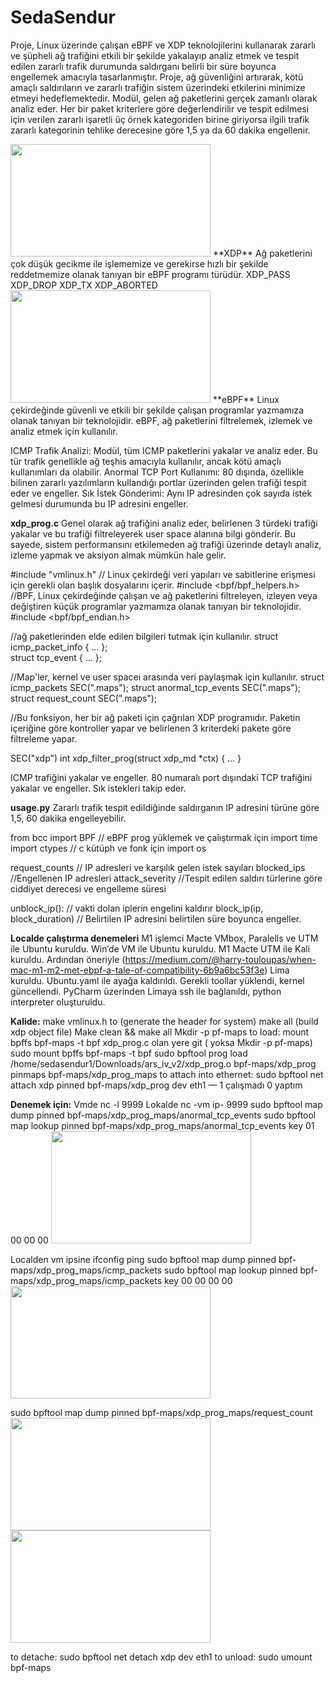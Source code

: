 # SedaSendur
Proje, Linux üzerinde çalışan eBPF ve XDP teknolojilerini kullanarak zararlı ve şüpheli ağ trafiğini etkili bir şekilde yakalayıp analiz etmek ve tespit edilen zararlı trafik durumunda saldırganı belirli bir süre boyunca engellemek amacıyla tasarlanmıştır. Proje, ağ güvenliğini artırarak, kötü amaçlı saldırıların ve zararlı trafiğin sistem üzerindeki etkilerini minimize etmeyi hedeflemektedir.
Modül, gelen ağ paketlerini gerçek zamanlı olarak analiz eder. Her bir paket kriterlere göre değerlendirilir ve tespit edilmesi için verilen zararlı işaretli üç örnek kategoriden birine  giriyorsa ilgili trafik zararlı kategorinin tehlike derecesine göre 1,5 ya da 60 dakika engellenir.


<img src="https://github.com/DevelopmentHiring/SedaSendur/blob/main/screenshots/XDP.png" width="320" height="180">
**XDP**
Ağ paketlerini çok düşük gecikme ile işlememize ve gerekirse hızlı bir şekilde reddetmemize olanak tanıyan bir eBPF programı türüdür.
XDP_PASS
XDP_DROP
XDP_TX
XDP_ABORTED

<img src="https://github.com/DevelopmentHiring/SedaSendur/blob/main/screenshots/ebpf.png" width="320" height="180">
**eBPF**
Linux çekirdeğinde güvenli ve etkili bir şekilde çalışan programlar yazmamıza olanak tanıyan bir teknolojidir. eBPF, ağ paketlerini filtrelemek, izlemek ve analiz etmek için kullanılır.

ICMP Trafik Analizi: Modül, tüm ICMP paketlerini yakalar ve analiz eder. Bu tür trafik genellikle ağ teşhis amacıyla kullanılır, ancak kötü amaçlı kullanımları da olabilir.
Anormal TCP Port Kullanımı: 80 dışında, özellikle bilinen zararlı yazılımların kullandığı portlar üzerinden gelen trafiği tespit eder ve engeller.
Sık İstek Gönderimi: Aynı IP adresinden çok sayıda istek gelmesi durumunda bu IP adresini engeller.

**xdp_prog.c**
Genel olarak ağ trafiğini analiz eder, belirlenen 3 türdeki trafiği yakalar ve bu trafiği filtreleyerek user space alanına bilgi gönderir. Bu sayede, sistem performansını etkilemeden ağ trafiği üzerinde detaylı analiz, izleme yapmak ve aksiyon almak mümkün hale gelir.

#include "vmlinux.h" // Linux çekirdeği veri yapıları ve sabitlerine erişmesi için gerekli olan başlık dosyalarını içerir. 
#include <bpf/bpf_helpers.h> //BPF, Linux çekirdeğinde çalışan ve ağ paketlerini filtreleyen, izleyen veya değiştiren küçük programlar yazmamıza olanak tanıyan bir teknolojidir. 
#include <bpf/bpf_endian.h>

//ağ paketlerinden elde edilen bilgileri tutmak için kullanılır.
struct icmp_packet_info { ... };   
struct tcp_event { ... };

//Map'ler, kernel ve user spaceı arasında veri paylaşmak için kullanılır.
struct icmp_packets SEC(".maps");
struct anormal_tcp_events SEC(".maps");
struct request_count SEC(".maps");

//Bu fonksiyon, her bir ağ paketi için çağrılan XDP programıdır. Paketin içeriğine göre kontroller yapar ve belirlenen 3 kriterdeki pakete göre filtreleme yapar.

SEC("xdp")
int xdp_filter_prog(struct xdp_md *ctx) { ... }

ICMP trafiğini yakalar ve engeller.
80 numaralı port dışındaki TCP trafiğini yakalar ve engeller.
Sık istekleri takip eder.

**usage.py**
Zararlı trafik tespit edildiğinde saldırganın IP adresini türüne göre 1,5, 60 dakika engelleyebilir.

from bcc import BPF // eBPF prog yüklemek ve çalıştırmak için
import time
import ctypes // c kütüph ve fonk için
import os

request_counts // IP adresleri ve karşılık gelen istek sayıları
blocked_ips //Engellenen IP adresleri
attack_severity  //Tespit edilen saldırı türlerine göre ciddiyet derecesi ve engelleme süresi

unblock_ip(): // vakti dolan iplerin engelini kaldırır
block_ip(ip, block_duration) // Belirtilen IP adresini belirtilen süre boyunca engeller.


**Localde çalıştırma denemeleri**
M1 işlemci Macte VMbox, Paralells ve UTM ile Ubuntu kuruldu.
Win’de VM ile Ubuntu kuruldu.
M1 Macte UTM ile Kali kuruldu.
Ardından öneriyle (https://medium.com/@harry-touloupas/when-mac-m1-m2-met-ebpf-a-tale-of-compatibility-6b9a6bc53f3e) Lima kuruldu. Ubuntu.yaml ile ayağa kaldırıldı. Gerekli toollar yüklendi, kernel güncellendi. PyCharm üzerinden Limaya ssh ile bağlanıldı, python interpreter oluşturuldu.

**Kalide:**
make vmlinux.h to (generate the header for system)
make all (build xdp object file)
Make clean && make all
Mkdir -p pf-maps
to load:
mount bpffs bpf-maps -t bpf
xdp_prog.c olan yere git ( yoksa Mkdir -p pf-maps) 
sudo mount bpffs bpf-maps -t bpf
sudo bpftool prog load /home/sedasendur1/Downloads/ars_iv_v2/xdp_prog.o bpf-maps/xdp_prog pinmaps bpf-maps/xdp_prog_maps
to attach into ethernet:
sudo bpftool net attach xdp pinned bpf-maps/xdp_prog dev eth1 — 1 çalışmadı 0 yaptım

**Denemek için:**
Vmde nc -l 9999
Lokalde nc -vm ip- 9999
sudo bpftool map dump pinned bpf-maps/xdp_prog_maps/anormal_tcp_events
sudo bpftool map lookup pinned bpf-maps/xdp_prog_maps/anormal_tcp_events key 01 00 00 00
<img src="https://github.com/DevelopmentHiring/SedaSendur/blob/main/screenshots/anormal-tcp.png" width="320" height="180">

Localden vm ipsine ifconfig ping
sudo bpftool map dump pinned bpf-maps/xdp_prog_maps/icmp_packets
sudo bpftool map lookup pinned bpf-maps/xdp_prog_maps/icmp_packets key 00 00 00 00
<img src="https://github.com/DevelopmentHiring/SedaSendur/blob/main/screenshots/icmp-packets.png" width="320" height="180">

sudo bpftool map dump pinned bpf-maps/xdp_prog_maps/request_count
<img src="https://github.com/DevelopmentHiring/SedaSendur/blob/main/screenshots/request-count1.png" width="320" height="180">
<img src="https://github.com/DevelopmentHiring/SedaSendur/blob/main/screenshots/request-count2.png" width="320" height="180">

to detache:
sudo bpftool net detach xdp dev eth1
to unload:
sudo umount bpf-maps



